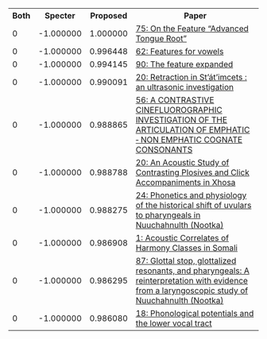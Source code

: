 <html><table><tr>
<th>Both</th>
<th>Specter</th>
<th>Proposed</th>
<th>Paper</th>
</tr>
<tr>
<td>0</td>
<td>-1.000000</td>
<td>1.000000</td>
<td><a href="https://www.semanticscholar.org/paper/92963361ccdc5749c0f5f2d98a1a1f7602fb9fdd">75: On the Feature “Advanced Tongue Root”</a></td>
</tr>
<tr>
<td>0</td>
<td>-1.000000</td>
<td>0.996448</td>
<td><a href="https://www.semanticscholar.org/paper/44761b7a81f47104667c41bfc6d1460ede07887c">62: Features for vowels</a></td>
</tr>
<tr>
<td>0</td>
<td>-1.000000</td>
<td>0.994145</td>
<td><a href="https://www.semanticscholar.org/paper/68e444c7fc8df749049fcb017d0b20f1456703bd">90: The feature expanded</a></td>
</tr>
<tr>
<td>0</td>
<td>-1.000000</td>
<td>0.990091</td>
<td><a href="https://www.semanticscholar.org/paper/7567c2ddb4e35ee2630cf063e07a84ee033b0bd6">20: Retraction in St’át’imcets : an ultrasonic investigation</a></td>
</tr>
<tr>
<td>0</td>
<td>-1.000000</td>
<td>0.988865</td>
<td><a href="https://www.semanticscholar.org/paper/1f8c0493eec617da82a6a48345a3bd80a1cce782">56: A CONTRASTIVE CINEFLUOROGRAPHIC INVESTIGATION OF THE ARTICULATION OF EMPHATIC ‐ NON EMPHATIC COGNATE CONSONANTS</a></td>
</tr>
<tr>
<td>0</td>
<td>-1.000000</td>
<td>0.988788</td>
<td><a href="https://www.semanticscholar.org/paper/67a7b6ac6e061e60d9488e1a20c1495645750b10">20: An Acoustic Study of Contrasting Plosives and Click Accompaniments in Xhosa</a></td>
</tr>
<tr>
<td>0</td>
<td>-1.000000</td>
<td>0.988275</td>
<td><a href="https://www.semanticscholar.org/paper/3eda026b23bf7ac561c252a24ff43a862031ade6">24: Phonetics and physiology of the historical shift of uvulars to pharyngeals in Nuuchahnulth (Nootka)</a></td>
</tr>
<tr>
<td>0</td>
<td>-1.000000</td>
<td>0.986908</td>
<td><a href="https://www.semanticscholar.org/paper/c9c1acab32f57c08344db60c178c231c362b548b">1: Acoustic Correlates of Harmony Classes in Somali</a></td>
</tr>
<tr>
<td>0</td>
<td>-1.000000</td>
<td>0.986295</td>
<td><a href="https://www.semanticscholar.org/paper/ea2d6cf0cc6a4bb0d53780460c5fd5c597162bc3">87: Glottal stop, glottalized resonants, and pharyngeals: A reinterpretation with evidence from a laryngoscopic study of Nuuchahnulth (Nootka)</a></td>
</tr>
<tr>
<td>0</td>
<td>-1.000000</td>
<td>0.986080</td>
<td><a href="https://www.semanticscholar.org/paper/6558bbe3cec59b45460dab84c6fc7463d0b98d48">18: Phonological potentials and the lower vocal tract</a></td>
</tr>
</table></html>
